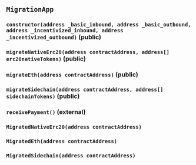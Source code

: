 ## `MigrationApp`






### `constructor(address _basic_inbound, address _basic_outbound, address _incentivized_inbound, address _incentivized_outbound)` (public)





### `migrateNativeErc20(address contractAddress, address[] erc20nativeTokens)` (public)





### `migrateEth(address contractAddress)` (public)





### `migrateSidechain(address contractAddress, address[] sidechainTokens)` (public)





### `receivePayment()` (external)






### `MigratedNativeErc20(address contractAddress)`





### `MigratedEth(address contractAddress)`





### `MigratedSidechain(address contractAddress)`





